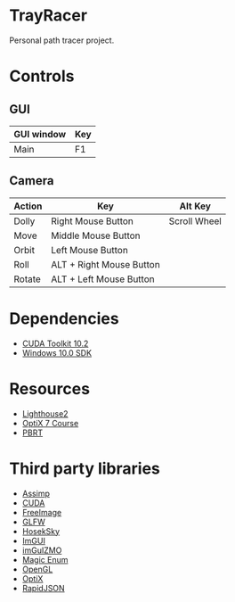 # TrayRacer

Personal path tracer project.

# Controls

## GUI
| GUI window | Key |
|----|----|
| Main | F1 |

## Camera
| Action | Key | Alt Key |
|----|----|----|
| Dolly | Right Mouse Button | Scroll Wheel |
| Move | Middle Mouse Button ||
| Orbit | Left Mouse Button ||
| Roll | ALT + Right Mouse Button ||
| Rotate | ALT + Left Mouse Button ||

# Dependencies

* [CUDA Toolkit 10.2](https://developer.nvidia.com/cuda-10.2-download-archive)
* [Windows 10.0 SDK](https://developer.microsoft.com/en-us/windows/downloads/windows-10-sdk/)

# Resources

* [Lighthouse2](https://github.com/jbikker/lighthouse2)
* [OptiX 7 Course](https://github.com/ingowald/optix7course)
* [PBRT](https://www.pbrt.org/)

# Third party libraries

* [Assimp](https://www.assimp.org/)
* [CUDA](https://developer.nvidia.com/cuda-toolkit)
* [FreeImage](http://freeimage.sourceforge.net/)
* [GLFW](https://www.glfw.org/)
* [HosekSky](http://cgg.mff.cuni.cz/projects/SkylightModelling/)
* [ImGUI](https://github.com/ocornut/imgui)
* [imGuIZMO](https://github.com/BrutPitt/imGuIZMO.quat)
* [Magic Enum](https://github.com/Neargye/magic_enum)
* [OpenGL](https://www.opengl.org/)
* [OptiX](https://developer.nvidia.com/optix)
* [RapidJSON](https://rapidjson.org/)
